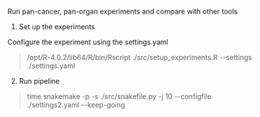 Run pan-cancer, pan-organ experiments and compare with other tools

1. Set up the experiments

Configure the experiment using the settings.yaml
> /opt/R-4.0.2/lib64/R/bin/Rscript ./src/setup_experiments.R --settings ./settings.yaml

2. Run pipeline

> time snakemake -p -s ./src/snakefile.py -j 10 --configfile ./settings2.yaml --keep-going

